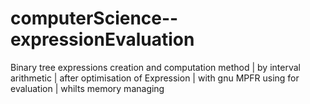 # computerScience--expressionEvaluation
Binary tree expressions creation and computation method | by interval arithmetic | after optimisation of Expression | with gnu MPFR using for evaluation | whilts memory managing
